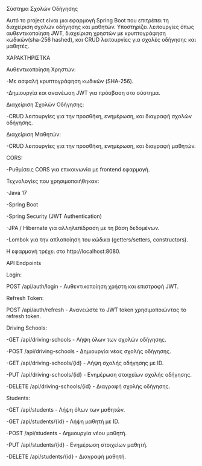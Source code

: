 Σύστημα Σχολών Οδήγησης


Αυτό το project είναι μια εφαρμογή Spring Boot που επιτρέπει τη διαχείριση σχολών οδήγησης και μαθητών. Υποστηρίζει λειτουργίες όπως αυθεντικοποίηση JWT, διαχείριση χρηστών με κρυπτογράφηση κωδικών(sha-256 hashed), και CRUD λειτουργίες για σχολές οδήγησης και μαθητές.


ΧΑΡΑΚΤΗΡΙΣΤΚΑ

Αυθεντικοποίηση Χρηστών:

-Mε ασφαλή κρυπτογράφηση κωδικών (SHA-256).

-Δημιουργία και ανανέωση JWT για πρόσβαση στο σύστημα.


Διαχείριση Σχολών Οδήγησης:

-CRUD λειτουργίες για την προσθήκη, ενημέρωση, και διαγραφή σχολών οδήγησης.

Διαχείριση Μαθητών:

-CRUD λειτουργίες για την προσθήκη, ενημέρωση, και διαγραφή μαθητών.


CORS:

-Ρυθμίσεις CORS για επικοινωνία με frontend εφαρμογή.


Τεχνολογίες που χρησιμοποιήθηκαν:

-Java 17

-Spring Boot

-Spring Security (JWT Authentication)

-JPA / Hibernate για αλληλεπίδραση με τη βάση δεδομένων.

-Lombok για την απλοποίηση του κώδικα (getters/setters, constructors).



Η εφαρμογή τρέχει στο http://localhost:8080.

API Endpoints

Login:

POST /api/auth/login - Αυθεντικοποίηση χρήστη και επιστροφή JWT.

Refresh Token:

POST /api/auth/refresh - Ανανεώστε το JWT token χρησιμοποιώντας το refresh token.

Driving Schools:

-GET /api/driving-schools - Λήψη όλων των σχολών οδήγησης.

-POST /api/driving-schools - Δημιουργία νέας σχολής οδήγησης.

-GET /api/driving-schools/{id} - Λήψη σχολής οδήγησης με ID.

-PUT /api/driving-schools/{id} - Ενημέρωση στοιχείων σχολής οδήγησης.

-DELETE /api/driving-schools/{id} - Διαγραφή σχολής οδήγησης.

Students:

-GET /api/students - Λήψη όλων των μαθητών.

-GET /api/students/{id} - Λήψη μαθητή με ID.

-POST /api/students - Δημιουργία νέου μαθητή.

-PUT /api/students/{id} - Ενημέρωση στοιχείων μαθητή.

-DELETE /api/students/{id} - Διαγραφή μαθητή.



